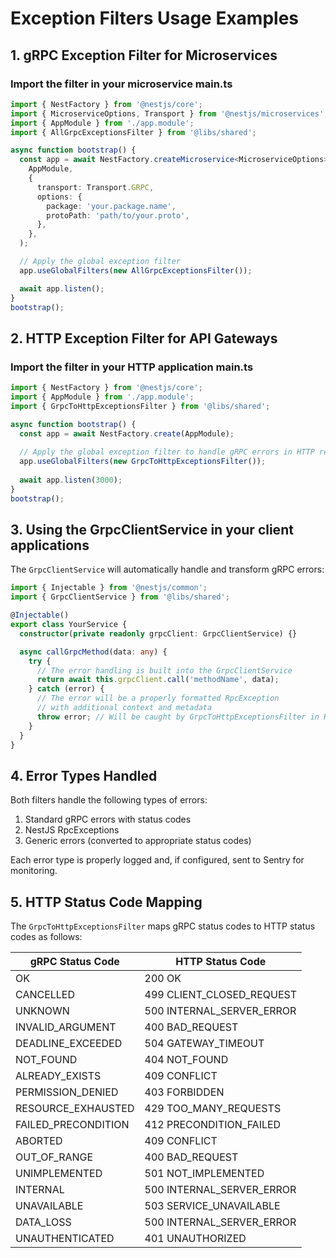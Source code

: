 # Exception Filters Usage Examples

## 1. gRPC Exception Filter for Microservices

### Import the filter in your microservice main.ts

```typescript
import { NestFactory } from '@nestjs/core';
import { MicroserviceOptions, Transport } from '@nestjs/microservices';
import { AppModule } from './app.module';
import { AllGrpcExceptionsFilter } from '@libs/shared';

async function bootstrap() {
  const app = await NestFactory.createMicroservice<MicroserviceOptions>(
    AppModule,
    {
      transport: Transport.GRPC,
      options: {
        package: 'your.package.name',
        protoPath: 'path/to/your.proto',
      },
    },
  );

  // Apply the global exception filter
  app.useGlobalFilters(new AllGrpcExceptionsFilter());

  await app.listen();
}
bootstrap();
```

## 2. HTTP Exception Filter for API Gateways

### Import the filter in your HTTP application main.ts

```typescript
import { NestFactory } from '@nestjs/core';
import { AppModule } from './app.module';
import { GrpcToHttpExceptionsFilter } from '@libs/shared';

async function bootstrap() {
  const app = await NestFactory.create(AppModule);
  
  // Apply the global exception filter to handle gRPC errors in HTTP responses
  app.useGlobalFilters(new GrpcToHttpExceptionsFilter());
  
  await app.listen(3000);
}
bootstrap();
```

## 3. Using the GrpcClientService in your client applications

The `GrpcClientService` will automatically handle and transform gRPC errors:

```typescript
import { Injectable } from '@nestjs/common';
import { GrpcClientService } from '@libs/shared';

@Injectable()
export class YourService {
  constructor(private readonly grpcClient: GrpcClientService) {}

  async callGrpcMethod(data: any) {
    try {
      // The error handling is built into the GrpcClientService
      return await this.grpcClient.call('methodName', data);
    } catch (error) {
      // The error will be a properly formatted RpcException
      // with additional context and metadata
      throw error; // Will be caught by GrpcToHttpExceptionsFilter in HTTP apps
    }
  }
}
```

## 4. Error Types Handled

Both filters handle the following types of errors:

1. Standard gRPC errors with status codes
2. NestJS RpcExceptions
3. Generic errors (converted to appropriate status codes)

Each error type is properly logged and, if configured, sent to Sentry for monitoring.

## 5. HTTP Status Code Mapping

The `GrpcToHttpExceptionsFilter` maps gRPC status codes to HTTP status codes as follows:

| gRPC Status Code    | HTTP Status Code            |
|---------------------|----------------------------|
| OK                  | 200 OK                     |
| CANCELLED           | 499 CLIENT_CLOSED_REQUEST  |
| UNKNOWN             | 500 INTERNAL_SERVER_ERROR  |
| INVALID_ARGUMENT    | 400 BAD_REQUEST            |
| DEADLINE_EXCEEDED   | 504 GATEWAY_TIMEOUT        |
| NOT_FOUND           | 404 NOT_FOUND              |
| ALREADY_EXISTS      | 409 CONFLICT               |
| PERMISSION_DENIED   | 403 FORBIDDEN              |
| RESOURCE_EXHAUSTED  | 429 TOO_MANY_REQUESTS      |
| FAILED_PRECONDITION | 412 PRECONDITION_FAILED    |
| ABORTED             | 409 CONFLICT               |
| OUT_OF_RANGE        | 400 BAD_REQUEST            |
| UNIMPLEMENTED       | 501 NOT_IMPLEMENTED        |
| INTERNAL            | 500 INTERNAL_SERVER_ERROR  |
| UNAVAILABLE         | 503 SERVICE_UNAVAILABLE    |
| DATA_LOSS           | 500 INTERNAL_SERVER_ERROR  |
| UNAUTHENTICATED     | 401 UNAUTHORIZED           | 
